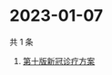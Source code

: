 # 2023-01-07

共 1 条

<!-- BEGIN ZHIHUSEARCH -->
<!-- 最后更新时间 Sat Jan 07 2023 07:18:04 GMT+0800 (China Standard Time) -->
1. [第十版新冠诊疗方案](https://www.zhihu.com/search?q=第十版新冠诊疗方案)
<!-- END ZHIHUSEARCH -->
